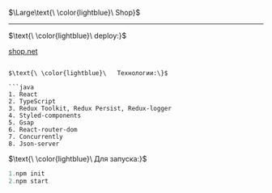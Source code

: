 
$\Large\text{\ \color{lightblue}\ Shop}$
____
$\text{\ \color{lightblue}\   deploy:\}$ 

[shop.net](https://licettte.github.io/shop/#/)  
```

$\text{\ \color{lightblue}\   Технологии:\}$  

```java
1. React
2. TypeScript
3. Redux Toolkit, Redux Persist, Redux-logger
4. Styled-components
5. Gsap
6. React-router-dom
7. Concurrently
8. Json-server
```
$\text{\ \color{lightblue}\  Для запуска:\}$  
```javaScript
1.npm init
2.npm start
```
